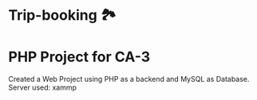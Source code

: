 # Trip-booking 🏞
# PHP Project for CA-3

Created a Web Project using PHP as a backend and MySQL as Database.
Server used: xammp
